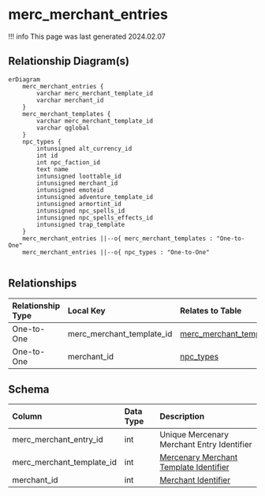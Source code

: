 # merc_merchant_entries

!!! info
	This page was last generated 2024.02.07

## Relationship Diagram(s)

```mermaid
erDiagram
    merc_merchant_entries {
        varchar merc_merchant_template_id
        varchar merchant_id
    }
    merc_merchant_templates {
        varchar merc_merchant_template_id
        varchar qglobal
    }
    npc_types {
        intunsigned alt_currency_id
        int id
        int npc_faction_id
        text name
        intunsigned loottable_id
        intunsigned merchant_id
        intunsigned emoteid
        intunsigned adventure_template_id
        intunsigned armortint_id
        intunsigned npc_spells_id
        intunsigned npc_spells_effects_id
        intunsigned trap_template
    }
    merc_merchant_entries ||--o{ merc_merchant_templates : "One-to-One"
    merc_merchant_entries ||--o{ npc_types : "One-to-One"


```


## Relationships

| Relationship Type | Local Key | Relates to Table | Foreign Key |
| :--- | :--- | :--- | :--- |
| One-to-One | merc_merchant_template_id | [merc_merchant_templates](../../schema/mercenaries/merc_merchant_templates.md) | merc_merchant_template_id |
| One-to-One | merchant_id | [npc_types](../../schema/npcs/npc_types.md) | id |


## Schema

| Column | Data Type | Description |
| :--- | :--- | :--- |
| merc_merchant_entry_id | int | Unique Mercenary Merchant Entry Identifier |
| merc_merchant_template_id | int | [Mercenary Merchant Template Identifier](merc_merchant_templates.md) |
| merchant_id | int | [Merchant Identifier](../merchants/merchantlist.md) |

